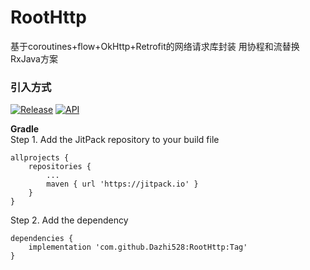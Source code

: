 # RootHttp
基于coroutines+flow+OkHttp+Retrofit的网络请求库封装
用协程和流替换RxJava方案

### 引入方式 
[![Release](https://img.shields.io/github/release/Dazhi528/RootHttp?style=flat)](https://jitpack.io/#Dazhi528/RootHttp)
[![API](https://img.shields.io/badge/API-16%2B-green.svg?style=flat)](https://android-arsenal.com/api?level=16)

**Gradle** <br/>
Step 1. Add the JitPack repository to your build file

```
allprojects {
    repositories {
        ...
        maven { url 'https://jitpack.io' }
    }
}
```

Step 2. Add the dependency

```
dependencies {
    implementation 'com.github.Dazhi528:RootHttp:Tag'
}
```